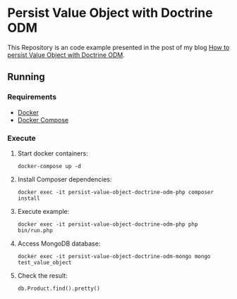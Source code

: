 # Persist Value Object with Doctrine ODM

This Repository is an code example presented in the post of my blog [How to persist Value Object with Doctrine ODM](http://whoami.deoliveiralucas.net/blog/how-to-persist-value-object-with-doctrine-odm).

## Running

### Requirements

- [Docker](https://docs.docker.com/install/)
- [Docker Compose](https://docs.docker.com/compose/install/)

### Execute

1. Start docker containers:
 
   `docker-compose up -d`
 
2. Install Composer dependencies:

   `docker exec -it persist-value-object-doctrine-odm-php composer install`
 
3. Execute example: 

   `docker exec -it persist-value-object-doctrine-odm-php php bin/run.php`
   
4. Access MongoDB database: 

   `docker exec -it persist-value-object-doctrine-odm-mongo mongo test_value_object`
   
5. Check the result: 

   `db.Product.find().pretty()`
